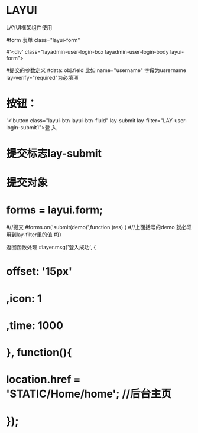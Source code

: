 # LAYUI
LAYUI框架组件使用

#form 表单  class="layui-form"

#'<div' class="layadmin-user-login-box layadmin-user-login-body layui-form">
  <form>
    
  #提交的参数定义
  #data: obj.field 比如 name="username" 字段为usrername  lay-verify="required"为必填项
 # 按钮：
'<'button class="layui-btn layui-btn-fluid" lay-submit lay-filter="LAY-user-login-submit1">登 入</button>
  # 提交标志lay-submit
 #  提交对象 
#   forms = layui.form;
#//提交
#forms.on('submit(demo)',function (res) {
#//上面括号的demo 就必须用到lay-filter里的值
#}）

返回函数处理
 #layer.msg('登入成功', {
 #           offset: '15px'
 #           ,icon: 1
  #          ,time: 1000
   #       }, function(){
   #         location.href = '__STATIC__/Home/home'; //后台主页
  #        });



